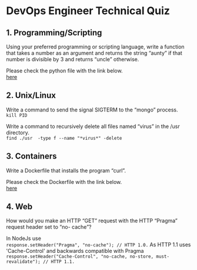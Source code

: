 # DevOps Engineer Technical Quiz
## 1. Programming/Scripting
Using your preferred programming or scripting language, write a function that takes a number as an argument and returns the string “aunty” if that number is divisible by 3 and returns “uncle” otherwise.

Please check the python file with the link below. <br />
[here](./main.py)

## 2. Unix/Linux
Write a command to send the signal SIGTERM to the “mongo” process.<br />
`kill PID`

Write a command to recursively delete all files named “virus” in the /usr directory.<br />
`find ./usr  -type f --name "*virus*" -delete`

## 3. Containers
Write a Dockerfile that installs the program “curl”.

Please check the Dockerfile with the link below.<br />
[here](./Dockerfile)

## 4. Web
How would you make an HTTP “GET” request with the HTTP “Pragma” request header set to “no- cache”?<br />

In NodeJs use <br />
`response.setHeader("Pragma", "no-cache"); // HTTP 1.0.`
As HTTP 1.1 uses 'Cache-Control' and backwards compatible with Pragma<br />
`response.setHeader("Cache-Control", "no-cache, no-store, must-revalidate"); // HTTP 1.1.`
